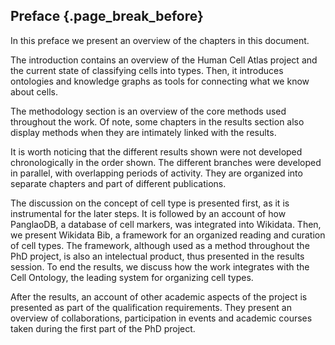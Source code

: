 ## Preface {.page_break_before}

In this preface we present an overview of the chapters in this document.  

The introduction contains an overview of the Human Cell Atlas project and the current state of classifying cells into types. 
Then, it introduces ontologies and knowledge graphs as tools for connecting what we know about cells. 

The methodology section is an overview of the core methods used throughout the work. 
Of note, some chapters in the results section also display methods when they are intimately linked with the results. 

It is worth noticing that the different results shown were not developed chronologically in the order shown. 
The different branches were developed in parallel, with overlapping periods of activity. 
They are organized into separate chapters and part of different publications. 

The discussion on the concept of cell type is presented first, as it is instrumental for the later steps. 
It is followed by an account of how PanglaoDB, a database of cell markers, was integrated into Wikidata.
Then, we present Wikidata Bib, a framework for an organized reading and curation of cell types. 
The framework, although used as a method throughout the PhD project, is also an intelectual product, thus presented in the results session.
To end the results, we discuss how the work integrates with the Cell Ontology, the leading system for organizing cell types. 

After the results, an account of other academic aspects of the project is presented as part of the qualification requirements. 
They present an overview of collaborations, participation in events and academic courses taken during the first part of the PhD project. 

